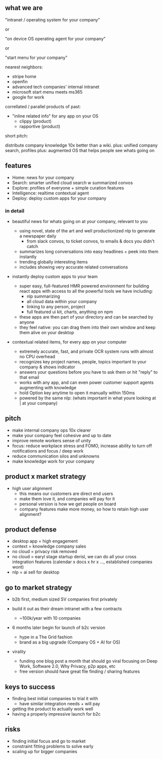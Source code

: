 ## what we are

"intranet / operating system for your company"

or

"on device OS operating agent for your company"

or

"start menu for your company"

nearest neighbors:

* stripe home
* openfin
* advanced tech companies' internal intranet
* microsoft start menu meets ms365
* google for work

correllated / parallel products of past:

* "inline related info" for any app on your OS
  * clippy (product)
  * rapportive (product)

short pitch:

distribute company knowledge 10x better than a wiki.
plus: unified company search, profiles
plus: augmented OS that helps people see whats going on

## features

* Home: news for your company
* Search: smarter unified cloud search w summarized convos
* Explore: profiles of everyone + simple curation features
* Intelligence: realtime contextual agent
* Deploy: deploy custom apps for your company

### in detail

* beautiful news for whats going on at your company, relevant to you

  * using novel, state of the art and well productionized nlp to generate a newspaper daily
    * from slack convos, to ticket convos, to emails & docs you didn't catch
  * summarizes long conversations into easy headlines + peek into them instantly
  * trending globally interesting items
  * includes showing very accurate related conversations

* instantly deploy custom apps to your team

  * super easy, full-featured HMR powered environment for building react apps with access to all the powerful tools we have including:
    * nlp summarizing
    * all cloud data within your company
    * linking to any person, project
    * full featured ui kit, charts, anything on npm
  * these apps are then part of your directory and can be searched by anyone
  * they feel native: you can drag them into their own window and keep them alive on your desktop

* contextual related items, for every app on your computer

  * extremely accurate, fast, and private OCR system runs with almost no CPU overhead
  * recognizes key project names, people, topics important to your company & shows indicator
  * answers your questions before you have to ask them or hit "reply" to that email
  * works with any app, and can even power customer support agents augmenting with knowledge
  * hold Option key anytime to open it manually within 150ms
  * powered by the same nlp: (whats important in what youre looking at | at your company)

## pitch

* make internal company ops 10x clearer
* make your company feel cohesive and up to date
* improve remote workers sense of unity
* focus: reduce workplace stress and FOMO, increase ability to turn off notifications and focus / deep work
* reduce communication silos and unknowns
* make knowledge work for your company

## product x market strategy

* high user alignment
  * this means our customers are direct end users
  * make them love it, and companies will pay for it
  * personal version is how we get people on board
  * company features make more money, so how to retain high user alignment?

## product defense

* desktop app = high engagement
* context = knowledge company sales
* no cloud = privacy risk removed
* no cloud = earyl stage startup derisl, we can do all your cross integration features (calendar x docs x hr x ..., established companies wont)
* nlp = ai sell for desktop

## go to market strategy

* b2b first, medium sized SV companies first privately
* build it out as their dream intranet with a few contracts
  * ~100k/year with 10 companies
* 6 months later begin for launch of b2c version

  * hype in a The Grid fashion
  * brand as a big upgrade (Company OS + AI for OS)

* virality
  * funding one blog post a month that should go viral focusing on Deep Work, Software 2.0, Why Privacy, p2p apps, etc
  * free version should have great file finding / sharing features

## keys to success

* finding best initial companies to trial it with
  * have similar integration needs + will pay
* getting the product to actually work well
* having a properly impressive launch for b2c

## risks

* finding initial focus and go to market
* constraint fitting problems to solve early
* scaling up for bigger companies
